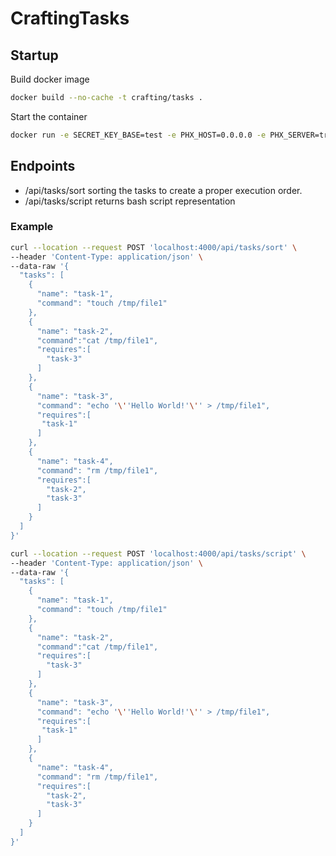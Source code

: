 # CraftingTasks

## Startup

Build docker image

```bash
docker build --no-cache -t crafting/tasks .
```

Start the container

```bash
docker run -e SECRET_KEY_BASE=test -e PHX_HOST=0.0.0.0 -e PHX_SERVER=true -p4000:4000 crafting/tasks
```

## Endpoints 
- /api/tasks/sort  sorting the tasks to create a proper execution order.
- /api/tasks/script returns bash script representation 

### Example
```bash
curl --location --request POST 'localhost:4000/api/tasks/sort' \
--header 'Content-Type: application/json' \
--data-raw '{
  "tasks": [
    {
      "name": "task-1",
      "command": "touch /tmp/file1"
    },
    {
      "name": "task-2",
      "command":"cat /tmp/file1",
      "requires":[
        "task-3"
      ]
    },
    {
      "name": "task-3",
      "command": "echo '\''Hello World!'\'' > /tmp/file1",
      "requires":[
       "task-1"
      ]
    },
    {
      "name": "task-4",
      "command": "rm /tmp/file1",
      "requires":[
        "task-2",
        "task-3"
      ]
    }
  ]
}'
```
```bash
curl --location --request POST 'localhost:4000/api/tasks/script' \
--header 'Content-Type: application/json' \
--data-raw '{
  "tasks": [
    {
      "name": "task-1",
      "command": "touch /tmp/file1"
    },
    {
      "name": "task-2",
      "command":"cat /tmp/file1",
      "requires":[
        "task-3"
      ]
    },
    {
      "name": "task-3",
      "command": "echo '\''Hello World!'\'' > /tmp/file1",
      "requires":[
       "task-1"
      ]
    },
    {
      "name": "task-4",
      "command": "rm /tmp/file1",
      "requires":[
        "task-2",
        "task-3"
      ]
    }
  ]
}'
```